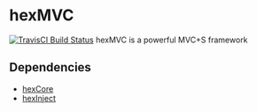 # hexMVC

[![TravisCI Build Status](https://travis-ci.org/DoclerLabs/hexMVC.svg?branch=master)](https://travis-ci.org/DoclerLabs/hexMVC)
hexMVC is a powerful MVC+S framework

## Dependencies

* [hexCore](https://github.com/DoclerLabs/hexCore)
* [hexInject](https://github.com/DoclerLabs/hexInject)